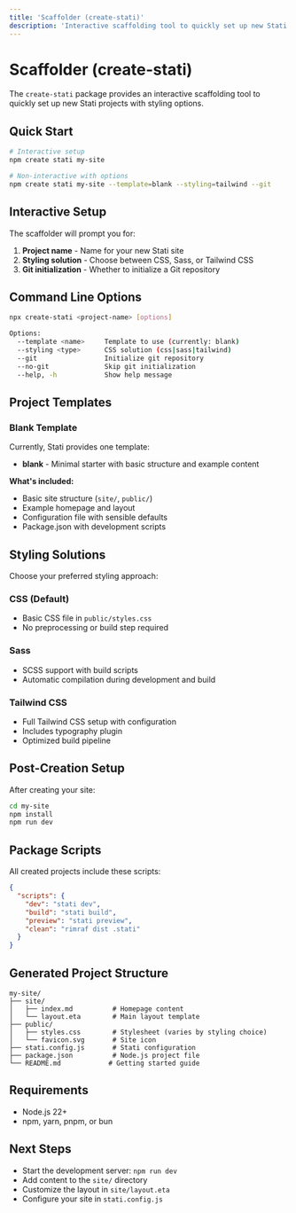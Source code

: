 ```yaml
---
title: 'Scaffolder (create-stati)'
description: 'Interactive scaffolding tool to quickly set up new Stati projects.'
---
```


# Scaffolder (create-stati)

The `create-stati` package provides an interactive scaffolding tool to quickly set up new Stati projects with styling options.

## Quick Start

```bash
# Interactive setup
npm create stati my-site

# Non-interactive with options
npm create stati my-site --template=blank --styling=tailwind --git
```

## Interactive Setup

The scaffolder will prompt you for:

1. **Project name** - Name for your new Stati site
2. **Styling solution** - Choose between CSS, Sass, or Tailwind CSS
3. **Git initialization** - Whether to initialize a Git repository

## Command Line Options

```bash
npx create-stati <project-name> [options]

Options:
  --template <name>     Template to use (currently: blank)
  --styling <type>      CSS solution (css|sass|tailwind)
  --git                 Initialize git repository
  --no-git              Skip git initialization
  --help, -h            Show help message
```

## Project Templates

### Blank Template

Currently, Stati provides one template:

- **blank** - Minimal starter with basic structure and example content

**What's included:**

- Basic site structure (`site/`, `public/`)
- Example homepage and layout
- Configuration file with sensible defaults
- Package.json with development scripts

## Styling Solutions

Choose your preferred styling approach:

### CSS (Default)

- Basic CSS file in `public/styles.css`
- No preprocessing or build step required

### Sass

- SCSS support with build scripts
- Automatic compilation during development and build

### Tailwind CSS

- Full Tailwind CSS setup with configuration
- Includes typography plugin
- Optimized build pipeline

## Post-Creation Setup

After creating your site:

```bash
cd my-site
npm install
npm run dev
```

## Package Scripts

All created projects include these scripts:

```json
{
  "scripts": {
    "dev": "stati dev",
    "build": "stati build",
    "preview": "stati preview",
    "clean": "rimraf dist .stati"
  }
}
```

## Generated Project Structure

```text
my-site/
├── site/
│   ├── index.md          # Homepage content
│   └── layout.eta        # Main layout template
├── public/
│   ├── styles.css        # Stylesheet (varies by styling choice)
│   └── favicon.svg       # Site icon
├── stati.config.js       # Stati configuration
├── package.json          # Node.js project file
└── README.md            # Getting started guide
```

## Requirements

- Node.js 22+
- npm, yarn, pnpm, or bun

## Next Steps

- Start the development server: `npm run dev`
- Add content to the `site/` directory
- Customize the layout in `site/layout.eta`
- Configure your site in `stati.config.js`
